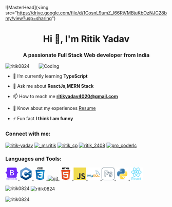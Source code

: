 ![MasterHead](<img src="https://drive.google.com/file/d/1CosnL9umZ_l66RjVMBjuKbOzNJC28bmy/view?usp=sharing")
<h1 align="center">Hi 👋, I'm Ritik Yadav</h1>
<h3 align="center">A passionate Full Stack Web developer from India</h3>
<img align="right" alt="Coding" width="400" src="https://cdn.dribbble.com/users/1162077/screenshots/3848914/programmer.gif">

<p align="left"> <img src="https://komarev.com/ghpvc/?username=ritik0824&label=Profile%20views&color=0e75b6&style=flat" alt="ritik0824" /> </p>

- 🌱 I’m currently learning **TypeScript**

- 💬 Ask me about **ReactJs,MERN Stack**

- 📫 How to reach me **ritikyadav4020@gmail.com**

- 📄 Know about my experiences [Resume](https://drive.google.com/file/d/1H8P1xv5EDVc0Wk8UBbdKOmso7UgjVv-3/view?usp=sharing)

- ⚡ Fun fact **I think I am funny**

<h3 align="left">Connect with me:</h3>
<p align="left">
<a href="https://www.linkedin.com/in/ritik-yadav-8b8b89224/" target="blank"><img align="center" src="https://raw.githubusercontent.com/rahuldkjain/github-profile-readme-generator/master/src/images/icons/Social/linked-in-alt.svg" alt="ritik-yadav" height="30" width="40" /></a>
<a href="https://instagram.com/_mr.ritik" target="blank"><img align="center" src="https://raw.githubusercontent.com/rahuldkjain/github-profile-readme-generator/master/src/images/icons/Social/instagram.svg" alt="_mr.ritik" height="30" width="40" /></a>
<a href="https://www.codechef.com/users/ritik_cp" target="blank"><img align="center" src="https://cdn.jsdelivr.net/npm/simple-icons@3.1.0/icons/codechef.svg" alt="ritik_cp" height="30" width="40" /></a>
<a href="https://codeforces.com/profile/ritik_2408" target="blank"><img align="center" src="https://raw.githubusercontent.com/rahuldkjain/github-profile-readme-generator/master/src/images/icons/Social/codeforces.svg" alt="ritik_2408" height="30" width="40" /></a>
<a href="https://www.leetcode.com/pro_coderlc" target="blank"><img align="center" src="https://raw.githubusercontent.com/rahuldkjain/github-profile-readme-generator/master/src/images/icons/Social/leet-code.svg" alt="pro_coderlc" height="30" width="40" /></a>
</p>

<h3 align="left">Languages and Tools:</h3>
<p align="left"> <a href="https://getbootstrap.com" target="_blank" rel="noreferrer"> <img src="https://raw.githubusercontent.com/devicons/devicon/master/icons/bootstrap/bootstrap-plain-wordmark.svg" alt="bootstrap" width="40" height="40"/> </a> <a href="https://www.w3schools.com/cpp/" target="_blank" rel="noreferrer"> <img src="https://raw.githubusercontent.com/devicons/devicon/master/icons/cplusplus/cplusplus-original.svg" alt="cplusplus" width="40" height="40"/> </a> <a href="https://www.w3schools.com/css/" target="_blank" rel="noreferrer"> <img src="https://raw.githubusercontent.com/devicons/devicon/master/icons/css3/css3-original-wordmark.svg" alt="css3" width="40" height="40"/> </a> <a href="https://git-scm.com/" target="_blank" rel="noreferrer"> <img src="https://www.vectorlogo.zone/logos/git-scm/git-scm-icon.svg" alt="git" width="40" height="40"/> </a> <a href="https://www.w3.org/html/" target="_blank" rel="noreferrer"> <img src="https://raw.githubusercontent.com/devicons/devicon/master/icons/html5/html5-original-wordmark.svg" alt="html5" width="40" height="40"/> </a> <a href="https://developer.mozilla.org/en-US/docs/Web/JavaScript" target="_blank" rel="noreferrer"> <img src="https://raw.githubusercontent.com/devicons/devicon/master/icons/javascript/javascript-original.svg" alt="javascript" width="40" height="40"/> </a> <a href="https://www.mysql.com/" target="_blank" rel="noreferrer"> <img src="https://raw.githubusercontent.com/devicons/devicon/master/icons/mysql/mysql-original-wordmark.svg" alt="mysql" width="40" height="40"/> </a> <a href="https://www.photoshop.com/en" target="_blank" rel="noreferrer"> <img src="https://raw.githubusercontent.com/devicons/devicon/master/icons/photoshop/photoshop-line.svg" alt="photoshop" width="40" height="40"/> </a> <a href="https://www.python.org" target="_blank" rel="noreferrer"> <img src="https://raw.githubusercontent.com/devicons/devicon/master/icons/python/python-original.svg" alt="python" width="40" height="40"/> </a> <a href="https://reactjs.org/" target="_blank" rel="noreferrer"> <img src="https://raw.githubusercontent.com/devicons/devicon/master/icons/react/react-original-wordmark.svg" alt="react" width="40" height="40"/> </a> </p>

<p><img align="left" src="https://github-readme-stats.vercel.app/api/top-langs?username=ritik0824&show_icons=true&locale=en&layout=compact" alt="ritik0824" /></p>

<p>&nbsp;<img align="center" src="https://github-readme-stats.vercel.app/api?username=ritik0824&show_icons=true&locale=en" alt="ritik0824" /></p>

<p><img align="center" src="https://github-readme-streak-stats.herokuapp.com/?user=ritik0824&" alt="ritik0824" /></p>
